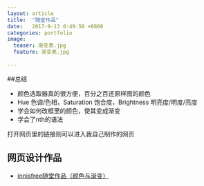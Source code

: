 ```yaml
---
layout: article
title:  "随堂作品"
date:   2017-9-13 0:49:50 +0800
categories: portfolio
image:
  teaser: 渐变表.jpg
  feature: 渐变表.jpg
  
---
```

##总结
- 颜色选取器真的很方便，百分之百还原样图的颜色
- Hue 色调/色相，Saturation 饱合度，Brightness 明亮度/明度/亮度
- 学会如何改框里的颜色，使其变成渐变
- 学会了nth的语法


打开网页里的链接则可以进入我自己制作的网页

## 网页设计作品

- <a href="https://ying-fang.github.io/portfolio/随堂作品%EF%BC%88课后练习%EF%BC%89/" target="_blank">innisfree随堂作品（颜色与渐变）</a>
